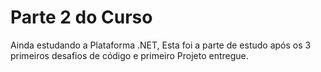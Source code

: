 # Parte 2 do Curso
Ainda estudando a Plataforma .NET, 
Esta foi a parte de estudo após os 3 primeiros
desafios de código e primeiro Projeto entregue.
